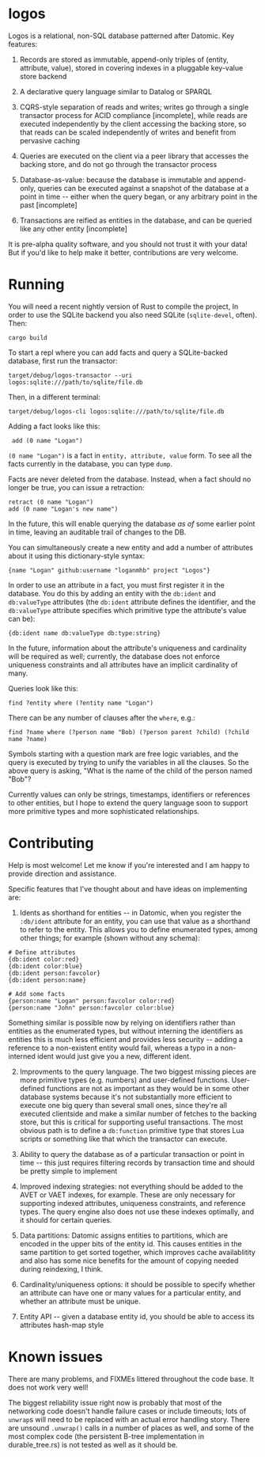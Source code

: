 # logos

Logos is a relational, non-SQL database patterned after Datomic. Key features:

1. Records are stored as immutable, append-only triples of (entity,
attribute, value), stored in covering indexes in a pluggable key-value
store backend

2. A declarative query language similar to Datalog or SPARQL

3. CQRS-style separation of reads and writes; writes go through a
single transactor process for ACID compliance [incomplete], while reads are
executed independently by the client accessing the backing store, so
that reads can be scaled independently of writes and benefit from
pervasive caching

4. Queries are executed on the client via a peer library that accesses
the backing store, and do not go through the transactor process

5. Database-as-value: because the database is immutable and
append-only, queries can be executed against a snapshot of the
database at a point in time -- either when the query began, or any
arbitrary point in the past [incomplete]

6. Transactions are reified as entities in the database, and can be
queried like any other entity [incomplete]

It is pre-alpha quality software, and you should not trust it with
your data! But if you'd like to help make it better, contributions are
very welcome.

# Running

You will need a recent nightly version of Rust to compile the project,
In order to use the SQLite backend you also need SQLite
(`sqlite-devel`, often). Then:

    cargo build

To start a repl where you can add facts and query a SQLite-backed
database, first run the transactor:

    target/debug/logos-transactor --uri logos:sqlite:///path/to/sqlite/file.db

Then, in a different terminal:

    target/debug/logos-cli logos:sqlite:///path/to/sqlite/file.db

Adding a fact looks like this:

     add (0 name "Logan")

`(0 name "Logan")` is a fact in `entity, attribute, value` form. To see
all the facts currently in the database, you can type `dump`.

Facts are never deleted from the database. Instead, when a fact should
no longer be true, you can issue a retraction:

    retract (0 name "Logan")
    add (0 name "Logan's new name")

In the future, this will enable querying the database *as of* some
earlier point in time, leaving an auditable trail of changes to the DB.

You can simultaneously create a new entity and add a number of
attributes about it using this dictionary-style syntax:

    {name "Logan" github:username "loganmhb" project "Logos"}

In order to use an attribute in a fact, you must first register it in
the database. You do this by adding an entity with the `db:ident` and
`db:valueType` attributes (the `db:ident` attribute defines the
identifier, and the `db:valueType` attribute specifies which primitive
type the attribute's value can be):

    {db:ident name db:valueType db:type:string}

In the future, information about the attribute's uniqueness and
cardinality will be required as well; currently, the database does not
enforce uniqueness constraints and all attributes have an implicit
cardinality of many.

Queries look like this:

    find ?entity where (?entity name "Logan")

There can be any number of clauses after the `where`, e.g.:

    find ?name where (?person name "Bob) (?person parent ?child) (?child name ?name)

Symbols starting with a question mark are free logic variables, and
the query is executed by trying to unify the variables in all the
clauses. So the above query is asking, "What is the name of the child
of the person named "Bob"?

Currently values can only be strings, timestamps, identifiers or
references to other entities, but I hope to extend the query language
soon to support more primitive types and more sophisticated
relationships.

# Contributing

Help is most welcome! Let me know if you're interested and I am happy
to provide direction and assistance.

Specific features that I've thought about and have ideas on implementing are:

1. Idents as shorthand for entities -- in Datomic, when you register
the `:db/ident` attribute for an entity, you can use that value as a
shorthand to refer to the entity. This allows you to define enumerated
types, among other things; for example (shown without any schema):

```
# Define attributes
{db:ident color:red}
{db:ident color:blue}
{db:ident person:favcolor}
{db:ident person:name}

# Add some facts
{person:name "Logan" person:favcolor color:red}
{person:name "John" person:favcolor color:blue}
```

Something similar is possible now by relying on identifiers rather
than entities as the enumerated types, but without interning the
identifiers as entities this is much less efficient and provides less
security -- adding a reference to a non-existent entity would fail,
whereas a typo in a non-interned ident would just give you a new,
different ident.

2. Improvments to the query language. The two biggest missing pieces
are more primitive types (e.g. numbers) and user-defined
functions. User-defined functions are not as important as they would
be in some other database systems because it's not substantially more
efficient to execute one big query than several small ones, since
they're all executed clientside and make a similar number of fetches
to the backing store, but this is critical for supporting useful
transactions. The most obvious path is to define a `db:function`
primitive type that stores Lua scripts or something like that which
the transactor can execute.

3. Ability to query the database as of a particular transaction or
point in time -- this just requires filtering records by transaction
time and should be pretty simple to implement

4. Improved indexing strategies: not everything should be added to the
AVET or VAET indexes, for example. These are only necessary for
supporting indexed attributes, uniqueness constraints, and reference
types. The query engine also does not use these indexes optimally, and
it should for certain queries.

5. Data partitions: Datomic assigns entities to partitions, which are
encoded in the upper bits of the entity id. This causes entities in
the same partition to get sorted together, which improves cache
availablitity and also has some nice benefits for the amount of
copying needed during reindexing, I think.

6. Cardinality/uniqueness options: it should be possible to specify
whether an attribute can have one or many values for a particular
entity, and whether an attribute must be unique.

7. Entity API -- given a database entity id, you should be able to
access its attributes hash-map style

# Known issues

There are many problems, and FIXMEs littered throughout the code
base. It does not work very well!

The biggest reliability issue right now is probably that most of the
networking code doesn't handle failure cases or include timeouts; lots
of `unwrap`s will need to be replaced with an actual error handling
story. There are unsound `.unwrap()` calls in a number of places as
well, and some of the most complex code (the persistent B-tree
implementation in durable_tree.rs) is not tested as well as it should
be.